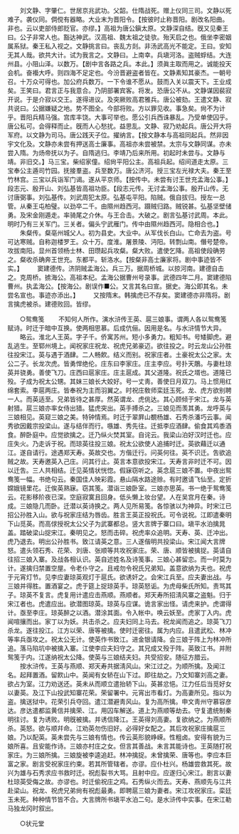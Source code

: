 <!-- { "loadSidebar": true } -->
　　刘文静、字肇仁。世居京兆武功。父韶。仕隋战死。赠上仪同三司。文静以死难子。袭仪同。倜傥有器略。大业末为晋阳令。【按彼时止称晋阳。剧改名阳曲。非也。云以吏部侍郎贬官。亦缪。】高祖为唐公鎭太原。文静深自结。旣又见秦王曰。公子非常人也。豁达神武。汉高祖、魏太祖之徒欤。殆天启之也。俄坐李密姻属系狱。秦王私入视之。文静挑言曰。丧乱方剡。非汤武高光不能定。王曰。安知无其人哉。欲共大计。试为我言之。文静曰。上南幸。兵塡河洛。盗贼蜉结。大连州县。小阻山泽。以数万。【剧中言各路之兵。本此。】须眞主取而用之。诚能投天会机。奋襼大呼。则四海不足定也。今汾晋避盗者皆在。文静素知其豪杰。一朝号召。十万众可得也。加公府兵数万。一下令谁不愿从。鼓而入关以震天下。王业成矣。王笑曰。君言正与我意合。乃阴部署宾客。将发。恐唐公不从。文静谋因裴寂开说。于是介寂以交王。遂得进议。及突厥败高君雅兵。唐公被劾。王遣文静、寂共说曰。公据嫌疑之地。势不图全。今部将败。方以罪见收。事急矣。尙不为计乎。晋阳兵精马强。宫库丰饶。大事可举也。愿公引兵西诛暴乱。乃受单使囚乎。唐公私可。会得释而止。旣而人心愁扰。益思乱。文静、寂乃劝起兵。唐公开大将军府。以文静为司马。唐公践天子位。擢纳言。【按文静本与高祖同起兵。然非因宇文化及。文静亦未尝有押送高士廉事。高祖亦未尝被禁。太宗与文静同谋。亦未尝入隋。为炀帝抚以为子。自隋逃归。李靖乃后来所用。初起时未尝与。文静与靖。非旧交。】马三宝。柴绍家僮。绍尙平阳公主。高祖兵起。绍间道走太原。三宝奉公主遁司竹园。抚接羣盗。兵至数万。唐公济河。授三宝左光禄大夫。秦王至竹林宫。三宝以兵诣军门谒。遂从平京师。【按传中。未尝有讨王世充孟海公事。】段志元、殷开山、刘弘基皆高祖功臣。【段志元传。无讨孟海公事。殷开山传。无讨唐弼事。刘弘基传。刘武周犯太原。弘基屯平阳。陷贼。俄自拔归。授左一总管。从秦王屯柏璧。以劲卒二千。由隰州趋西河。蹑贼归路。贼锐甚。弘基坚壁储勇。及宋金刚遁走。率骑尾之介休。与王合击。大破之。剧言弘基讨武周。本此。明时乃有三关军门。三关者。偏头宁武雁门。传中由隰州趋西河。隐相合也。】 
　　朱粲传。粲亳州城父人。初为县史。大业中。从军伐长白山。亡命去为盗。号可达寒贼。自称迦楼罗王。众十万。度淮。屠景陵、沔阳。转剽山南。僭号楚帝。攻拔南阳。显州首领杨士林、田瓒起兵攻粲。粲大败。遣使乞降。高祖使段确劳之。粲收杀确奔王世充。东都平。斩洛水。【按粲非高士廉家将。剧中事迹皆不实。】 
　　窦建德传。济阴贼孟海公。兵三万。据周桥城。以掠河南。建德自击之。克周桥。掳海公。高祖本纪。孟海公据曹州号录事。武德四年二月。窦建德陷曹州。执孟海公。【按海公。剧误作■公。又言其名曰宣。据史。海公即其名。未尝名宣也。事迹亦添出。】 
　　又按隋末。韩擒虎已不存矣。窦建德亦非隋将。剧言擒虎被杀。建德败回。皆缪。 


　　○鸳鸯笺 
　　不知何人所作。演水浒传王英、扈三娘事。谓两人各以鸳鸯笺赋诗。时迁于暗中互换。使两相思慕。后成伉俪。因用是名。与水浒情节大异。 
　　略云。淮北人王英。字子千。侨寓苏州。短小多勇力。粗知书。号矮脚虎。避乱逃生。至郓州境上。闻祝家庄祝龙、祝虎兄弟豪迈。欲往投之。时云龙山公孙胜往投宋江。英与遇于酒肆。二人畅飮。结义而别。祝家庄者。土豪祝太公之家。太公二子。长龙次虎。皆勇悍绝伦。庄东曰李家庄。庄主李应。号扑天鵰。与妻杜琼英并骁勇。善使飞刀。庄西曰扈家庄。庄主扈成。其父道隆。祝氏之壻也。道隆已殁。子成为祝太公甥。其妹三娘长大姣好。号一丈靑。善使日月双刀。马上惯用红绵套索。李扈两庄。皆奉祝为主而羽翼之。时祝庄敎师栾廷玉死。龙、虎方欲别聘一人。而英适至。兄弟皆待之甚厚。然英谓龙、虎佻达。其心顾倾于宋江。龙与英射猎。扈三娘亦率女侍出猎。猛虎突出。英手搏杀之。三娘见而羡其勇。龙呼英与三娘相见。英窥三娘之美。特钟情焉。时迁于翠屛山覩杨雄、石秀杀潘巧云事。闻秀欲因戴宗投梁山。遂与结伴而行。嗾雄、秀先往。迁抵李应酒肆。偷食其鸡黍酒食。醉卧庭中。应觉欲擒之。迁乃纵火焚其室。自诧云。我梁山泊好汉时迁也。应庄失火。乃走诉于祝。而琼英往投三娘。祝太公欲使人追捕时迁。英欲藉迁以通江。遂自请行。途遇郑天寿。英故交也。方偕迁行。问英何往。英不识迁。吿欲追贼之故。天寿邀英入己庄。问其行止。英言本意欲投宋江。天寿言非时迁不可。因以迁吿。三人共相结。迁见英情状恍惚。假寐窃听之。英念扈三娘不置。中夜出鸳鸯笺一幅。书绝句云。秦国佳人映彩霞。悬山隔水路途赊。有时邀请飞仙至。定折嫦娥镜里花。迁俟英熟寐。窃其笺。潜诣三娘卧室。三娘亦思英。书一绝于鸳鸯笺云。花影移阶夜已深。空庭寂寞且回身。低头懒上妆台望。人在吴宫月在秦。诗成。三娘隐几而卧。迁潜以英诗换之。两人见所易笺。各惊骇以为神异。时宋江已招公孙胜入山。欲与祝家庄结为唇齿。胜言王英正投祝氏。可令说祝。江即遣秦明下山觅英。而高俅授祝太公父子为武寨都总。竖大言牌于寨口曰。塡平水泊擒晁盖。踏破梁山捉宋江。秦明见之。怒而击碎。祝虎率众追明。天寿、英、迁冲出。虎乃退去。明出公孙胜书。致江请英之意。三人遂偕明共投梁山。宋江闻大言牌怒。遣头领石秀、花荣、刘唐、张顺等共攻祝家庄。荣、唐、顺皆被擒捉。英请自往招三娘入寨。及战各相认识。英自述姓名及诗笺事。三娘心甚留恋。而一时莫为计。遂擒归禁置空屋。令老仆守之。且戒勿令祝氏兄弟知。盖意欲纳为夫也。祝虎于元宵灯节。见李应妻琼英观灯于扈氏。欲诱奸之。会宋江兵至。应夫妻出战。与三娘并得胜。置酒宴之。虎于筵上捉琼英手。琼英怒诟。为虎母柴氏所知。责骂其子。琼英不复言。虎复用计遣应击燕顺。燕顺者。郑天寿所招淸风寨之盗魁。归于宋江者也。虎遣应出。欲潜图琼英。琼英与应谋。诡言家出怪。请虎来护。虎谓得计。亟至李庄。琼英醉之以酒。潜涂其面。令入帐中。唤云妖至。虎家丁入内。虎闻喧攘而出。家丁以为妖。共击杀之。应夫妇同上马去。祝龙闻而追之。琼英飞刀杀龙。遂往投江。江方以荣、唐等被擒。使时迁密往。属为内应。且遣武松、林冲等率兵亟攻之。祝太公无计。使英作书致江。进金银请降。会三娘于阵上为林冲所追。落马陷坑中被擒入寨。江使李应夫妇守之。其兄成又殁于阵。英致江书。并附鸳笺于内。江遂纳祝太公降。使英与三娘结夫妇。共受招安。随征方腊云。 
　　按水浒传。王英与燕顺、郑天寿共据淸风山。宋江过之。为顺所擒。及闻江名。起拜置酒。留飮山中。英闻有女轿在山下过。即往劫之。乃文知寨刘高之妻。欲占为室。江力劝送还。英未从而顺立遣抬轿下山。英甚忿悒。江力任后当觅好女以妻英。及江下山投武知寨花荣。荣留署中。元宵出市看灯。为高妻所见。指以为盗。擒送狱中。花荣引兵夺回。遣江潜避靑风山。复为高所擒。申文靑州守慕容彦达。彦达遣都监黄信并擒荣、江。用囚车解送。道上为燕顺等劫去。守复遣统制秦明往讨。复为诱败。明旣被擒。并诱信降江。王英得刘高妻。复欲纳之。为燕顺所杀。英怒。欲与顺幷命。江劝英勿伤旧好。必得好女配之。其后攻祝家庄擒扈三娘。乃以配英。英未尝先与三娘有情也。传云英形貌峥嵘。性粗卤。安得有貌为三娘所喜。且安能作诗。三娘亦村庄之女。但言其善战。未言其能诗也。王英随打祝家庄。为三娘所擒。三娘旋被李逵追赶。林冲擒捉。未曾擒荣、唐等也。李应本巨富之家。剧言受祝家庄约束。若其所管辖者。亦谬。应仆杜兴。杨雄尝救其死。故兴为雄与石秀求应书救时迁。祝彪裂书大骂。且射中应。应遂归心宋江。剧言以妻杜琼英受侮之故。亦谬也。时迁偷祝庄之鸡。石秀纵火而去。天寿、燕顺先与江共赴梁山。祝龙、祝虎兄弟尙有祝彪最勇。即聘扈三娘为妻者。宋江攻祝家庄。栾廷玉未死。种种情节皆不合。大言牌所书塡平水泊二句。是水浒传中实事。在宋江勒马独龙冈时叙出。 


　　○状元堂 
